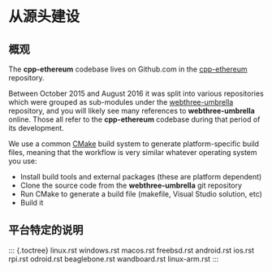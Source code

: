 # 从源头建设

## 概观

The **cpp-ethereum** codebase lives on Github.com in the [cpp-ethereum](http://github.com/ethereum/cpp-ethereum) repository.

Between October 2015 and August 2016 it was split into various repositories which were grouped as sub-modules under the [webthree-umbrella](http://github.com/ethereum/webthree-umbrella) repository, and you will likely see many references to **webthree-umbrella** online. Those all refer to the **cpp-ethereum**
codebase during that period of its development.

We use a common [CMake](https://cmake.org/) build system to generate platform-specific build files, meaning that the workflow is very similar whatever operating system you use:

-   Install build tools and external packages (these are platform     dependent)
-   Clone the source code from the **webthree-umbrella** git repository
-   Run CMake to generate a build file (makefile, Visual Studio     solution, etc)
-   Build it

## 平台特定的说明

::: {.toctree}
linux.rst
windows.rst
macos.rst
freebsd.rst
android.rst
ios.rst
rpi.rst
odroid.rst
beaglebone.rst
wandboard.rst
linux-arm.rst
:::
